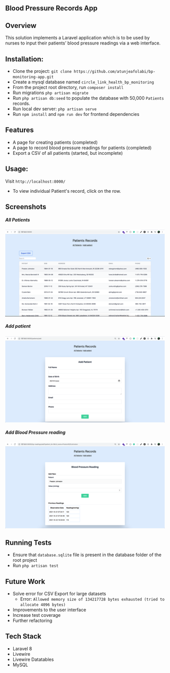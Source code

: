 Blood Pressure Records App
--------------------------------
## Overview
This solution implements a Laravel application which is to be used by nurses to input their patients’ blood pressure readings via a web interface. 

## Installation:
- Clone the project: ```git clone https://github.com/atunjeafolabi/bp-monitoring-app.git```
- Create a mysql database named ```circle_link_health_bp_monitoring```
- From the project root directory, run `composer install`
- Run migrations ```php artisan migrate```
- Run `php artisan db:seed` to populate the database with 50,000 `Patients` records.
- Run local dev server: ```php artisan serve``` 
- Run ``npm install`` and ```npm run dev``` for frontend dependencies

## Features
- A page for creating patients (completed)
- A page to record blood pressure readings for patients (completed)
- Export a CSV of all patients (started, but incomplete)

## Usage:
Visit ``http://localhost:8000/``

- To view individual Patient's record, click on the row.

Screenshots
-----------
##### All Patients
![All Patients](screenshots/all_patients_page.png)

##### Add patient
![Add Patient](screenshots/add_patient_page.png)

##### Add Blood Pressure reading
![Add BP Reading](screenshots/add_BP_reading_page.png)

Running Tests
-------------
- Ensure that `database.sqlite` file is present in the database folder of the root project
- Run `php artisan test`

Future Work
-----------
- Solve error for CSV Export for large datasets
    - Error: `Allowed memory size of 134217728 bytes exhausted (tried to allocate 4096 bytes)`
- Improvements to the user interface
- Increase test coverage
- Further refactoring

Tech Stack
----------
- Laravel 8
- Livewire
- Livewire Datatables
- MySQL

